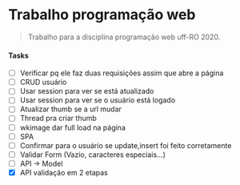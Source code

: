 # Trabalho programação web

> Trabalho para a disciplina programação web uff-RO 2020.

#### Tasks
 - [ ] Verificar pq ele faz duas requisições assim que abre a página
 - [ ] CRUD usuário
 - [ ] Usar session para ver se está atualizado
 - [ ] Usar session para ver se o usuário está logado
 - [ ] Atualizar thumb se a url mudar
 - [ ] Thread pra criar thumb
 - [ ] wkimage dar full load na página
 - [ ] SPA
 - [ ] Confirmar para o usuário se update,insert foi feito corretamente
 - [ ] Validar Form (Vazio, caracteres especiais...)
 - [ ] API -> Model
 - [x] API validação em 2 etapas
